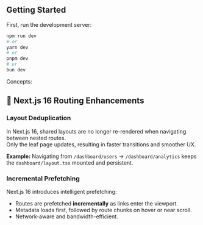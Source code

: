 ## Getting Started

First, run the development server:

```bash
npm run dev
# or
yarn dev
# or
pnpm dev
# or
bun dev
```

Concepts:

## 🚀 Next.js 16 Routing Enhancements

### Layout Deduplication

In Next.js 16, shared layouts are no longer re-rendered when navigating between nested routes.  
Only the leaf page updates, resulting in faster transitions and smoother UX.

**Example:**
Navigating from `/dashboard/users` → `/dashboard/analytics` keeps the `dashboard/layout.tsx` mounted and persistent.

### Incremental Prefetching

Next.js 16 introduces intelligent prefetching:

- Routes are prefetched **incrementally** as links enter the viewport.
- Metadata loads first, followed by route chunks on hover or near scroll.
- Network-aware and bandwidth-efficient.
